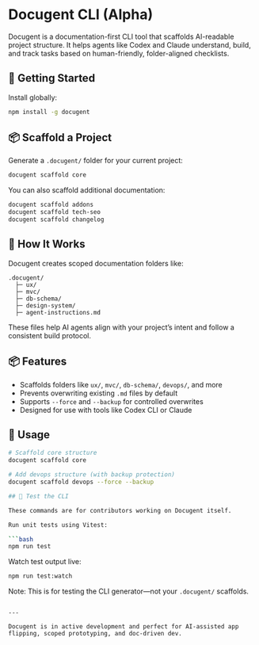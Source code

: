# Docugent CLI (Alpha)

Docugent is a documentation-first CLI tool that scaffolds AI-readable project structure. It helps agents like Codex and Claude understand, build, and track tasks based on human-friendly, folder-aligned checklists.

## 🚀 Getting Started

Install globally:

```bash
npm install -g docugent
```

## 📦 Scaffold a Project

Generate a `.docugent/` folder for your current project:

```bash
docugent scaffold core
```

You can also scaffold additional documentation:

```bash
docugent scaffold addons
docugent scaffold tech-seo
docugent scaffold changelog
```

## 🧠 How It Works

Docugent creates scoped documentation folders like:

```
.docugent/
  ├─ ux/
  ├─ mvc/
  ├─ db-schema/
  ├─ design-system/
  ├─ agent-instructions.md
```

These files help AI agents align with your project’s intent and follow a consistent build protocol.

## 📦 Features

- Scaffolds folders like `ux/`, `mvc/`, `db-schema/`, `devops/`, and more
- Prevents overwriting existing `.md` files by default
- Supports `--force` and `--backup` for controlled overwrites
- Designed for use with tools like Codex CLI or Claude

## 🚀 Usage

```bash
# Scaffold core structure
docugent scaffold core

# Add devops structure (with backup protection)
docugent scaffold devops --force --backup

## 🧪 Test the CLI

These commands are for contributors working on Docugent itself.

Run unit tests using Vitest:

```bash
npm run test
```

Watch test output live:

```bash
npm run test:watch
```

Note: This is for testing the CLI generator—not your `.docugent/` scaffolds.
```

---

Docugent is in active development and perfect for AI-assisted app flipping, scoped prototyping, and doc-driven dev.
